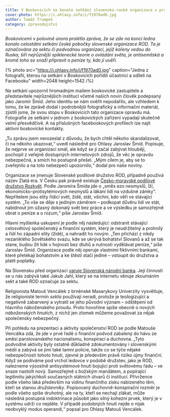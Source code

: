 ```yaml
---
title: V Boskovicích se konalo setkání slovensko-ruské organizace s prvky antisemitismu
cover-photo: https://i.ohlasy.info/i/f1970ad0.jpg
author: Tomáš Trumpeš
category: zpravodajství
---
```


*Boskovicemi v polovině února prolétla zpráva, že se zde na konci ledna konalo celostátní setkání české pobočky slovenské organizace ROD. Ta je označována za sektu či podvodnou organizaci, jejíž kořeny vedou do Ruska, šíří nejrůznější spiklenecké teorie o ovládání světa, je antisemitská a kromě toho se snaží připravit o peníze ty, kdo jí uvěří.*

{% photo src="https://i.ohlasy.info/i/f1970ad0.jpg" caption="Jedna z fotografií, kterou na setkání v Boskovicích pořídili účastníci a sdíleli na Facebooku" width=2048 height=1542 /%}

Na setkání upozornil hromadným mailem boskovické zastupitele a představitele nejrůznějších institucí včetně našich novin člověk podepsaný jako Jaromír Šmíd. Jeho identitu se nám ověřit nepodařilo, ale vzhledem k tomu, že ke zprávě dodal i podrobnější fotografický a informační materiál, zjistili jsme, že svou stopu v Boskovicích tato organizace opravdu má. Fotografie ze setkání v jednom z boskovických zařízení vypadají skutečně velmi přesvědčivě. A na příslušných facebookových profilech lze najít aktivní boskovické kontakty.

„Tu zprávu jsem nerozeslal z důvodu, že bych chtěl někoho skandalizovat, či na někoho ukazovat,“ uvedl následně pro Ohlasy Jaroslav Šmíd. Popisuje, že nejprve se organizaci smál, ale když se jí začal zabývat hlouběji, pochopil z veřejně dostupných internetových zdrojů, že věc je opravdu nebezpečná, a smích ho postupně přešel. „Mým cílem je, aby se to zveřejnilo a na toto nebezpečí upozornilo,“ dodal pro naše noviny.

Organizace se jmenuje Slovenské podílové družstvo ROD, případně používá název Zlatá éra. V Česku pak právně existuje [Česko-moravské podílové družstvo Rozkvět](http://www.cmpdr.cz). Podle Jaromíra Šmída jde o „směs ezo nesmyslů, lží, ekonomicko-protisytémových nesmyslů a lákání lidí na vzdušné zámky“. Nepřítelem jsou elity řídící svět, židé, stát, všichni, kdo věří ve stávající systém. „To vše se děje s jediným záměrem – podkopat důvěru lidí ve stát, nabídnout jim úžasný dokonalý svět bez práce a ve výsledku je samozřejmě obrat o peníze a o rozum,“ píše Jaroslav Šmíd.

Hlavní myšlenka uskupení je podle něj následující: odstranit stávající celosvětový společenský a finanční systém, který je neudržitelný a prohnilý a řídí ho západní elity (židé), a nahradit ho novým. „Ten přichází z nikdy nezaniklého Sovětského svazu, kde se ukrývá bohatství Slovanů a až se tak stane, budou žít lidé v hojnosti bez dluhů a nutnosti vydělávat peníze,“ píše Jaroslav Šmíd. Organizace podle něj operuje vlastními fiktivními bankami, které přetékají bohatstvím a ke štěstí stačí jediné – vstoupit do družstva a platit poplatky.

Na Slovensku před organizací [varuje Slovenská národní banka](https://nbs.sk/aktuality/upozornenie-na-subjekt-slovenske-podielove-druzstvo-rod-druzstvo/). Její činností se u nás zabývá také Jakub Jahl, který se na internetu věnuje zkoumáním sekt a také ROD označuje za sektu.

Religionista Matouš Vencálek z brněnské Masarykovy Univerzity vysvětluje, že religionisté termín *sekta* používají neradi, protože je teologizující a negativně zabarvený a vytratil se jeho původní význam – odštěpení od hlavního náboženského proudu. Proto hovoříme spíše obecně o *nových náboženských hnutích*, z nichž jen zlomek můžeme považovat za nějak společensky nebezpečný.

Při pohledu na prezentaci a aktivity společenství ROD se podle Matouše Vencálka zdá, že jde v prvé řadě o finanční podvod zabalený do hávu ze směsi panslovanského nacionalismu, konspirací a duchovna. „Tyto podvodné aktivity byly ostatně důkladně zdokumentovány i slovenskými médii a zabývá se jimi také tamní policie, takže co se týče nějaké nebezpečnosti tohoto hnutí, zjevné je především právě riziko újmy finanční. Když se podíváme pod vrchol ledovce v podobě družstev, jako je ROD, nalezneme výsostně antisystémové hnutí bojující proti světovému řádu – ve snaze nastolit nový. Samozřejmě s božským mandátem, a popírající legitimitu jakýchkoli současných státních útvarů či institucí. Přívržence podle všeho láká především na vidinu finančního zisku nabízeného těm, kteří se stanou *družstevníky*. Popisovaný duchovně-konspirační rozměr je podle všeho spíše druhotný, ale na ty, kteří se nechají zlákat, může následná postupná indoktrinace působit jako silný kohezní prvek, který je v systému udrží co nejdéle. V případě podobných hnutí nejde o nijak neobvyklý modus operandi,“ popsal pro Ohlasy Matouš Vencálek.